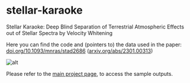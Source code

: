 # stellar-karaoke
Stellar Karaoke: Deep Blind Separation of Terrestrial Atmospheric Effects out of Stellar Spectra by Velocity Whitening

Here you can find the code and (pointers to) the data used in the paper: [doi.org/10.1093/mnras/stad2686](https://doi.org/10.1093/mnras/stad2686) ([arxiv.org/abs/2301.00313](https://arxiv.org/abs/2301.00313))

![alt](https://www.rawdataspeaks.com/wp-content/uploads/2023/09/Screenshot-from-2023-09-13-15-41-22.png "Stellar Karaoke")


<!--
If you use this code for research please cite:
    @article{sedaghat2023stellar,
      title={Stellar Karaoke: Deep blind separation of terrestrial atmospheric effects out of stellar spectra by velocity whitening},
      author={Sedaghat, Nima and Smart, Brianna M and Kalmbach, J Bryce and Howard, Erin L and Amindavar, Hamidreza},
      journal={Monthly Notices of the Royal Astronomical Society},
      pages={stad2686},
      year={2023},
      publisher={Oxford University Press}
    }
  
-->

Please refer to the [main project page](https://www.rawdataspeaks.com/projects/stellar-karaoke), to access the sample outputs.
